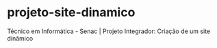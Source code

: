 # projeto-site-dinamico
Técnico em Informática - Senac | Projeto Integrador: Criação de um site dinâmico
